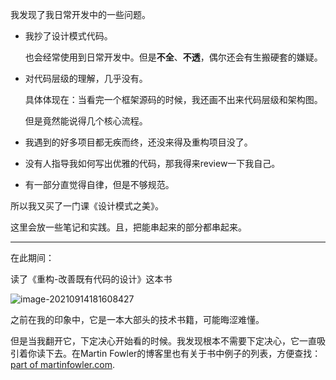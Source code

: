 我发现了我日常开发中的一些问题。

- 我抄了设计模式代码。

  也会经常使用到日常开发中。但是**不全**、**不透**，偶尔还会有生搬硬套的嫌疑。

- 对代码层级的理解，几乎没有。

  具体体现在：当看完一个框架源码的时候，我还画不出来代码层级和架构图。

  但是竟然能说得几个核心流程。

- 我遇到的好多项目都无疾而终，还没来得及重构项目没了。

- 没有人指导我如何写出优雅的代码，那我得来review一下我自己。

- 有一部分直觉得自律，但是不够规范。

所以我又买了一门课《设计模式之美》。

这里会放一些笔记和实践。且，把能串起来的部分都串起来。



***

在此期间：

读了《重构-改善既有代码的设计》这本书

![image-20210914181608427](https://wangigor-typora-images.oss-cn-chengdu.aliyuncs.com/image-20210914181608427.png)

之前在我的印象中，它是一本大部头的技术书籍，可能晦涩难懂。

但是当我翻开它，下定决心开始看的时候。我发现根本不需要下定决心，它一直吸引着你读下去。在Martin Fowler的博客里也有关于书中例子的列表，方便查找：[part of martinfowler.com](https://www.refactoring.com/catalog/).

